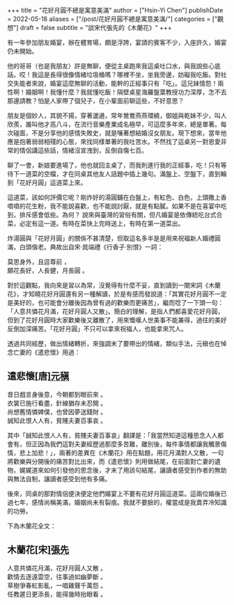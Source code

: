 +++
title = "花好月圓不總是寓意美滿"
author = ["Hsin-Yi Chen"]
publishDate = 2022-05-18
aliases = ["/post/花好月圓不總是寓意美滿/"]
categories = ["觀想"]
draft = false
subtitle = "談宋代張先的《木蘭花》"
+++

有一年參加朋友婚宴，辦在體育場，頗是浮誇，宴請的賓客不少，入座許久，婚宴仍未開始。

他的哥哥（也是我朋友）許是無聊，便從主桌跑來我這桌吐口水，與我說些心底話。哎！我這是長得很像情緒垃圾桶嗎？哪裡不坐，坐我旁邊，妨礙我吃飯。對社交失能者來說，婚宴這麼無聊的活動，能幹的正經事只有「吃」。這兄妹情怨！兩性啊！婚姻啊！我懂什麼？我就懂吃飯！隔壁桌星海羅盤葉教授功力深厚，怎不去那邊請教？怕是人家帶了個兒子，在小輩面前聊這些，不好意思？

朋友是個妙人，其貌不揚，穿著邋遢，常年鶯鶯燕燕環繞，御姐與乾妹不少，叫人欣羨，誰叫他才高八斗，在流行音樂產業成名極早，可這麼多年來，總是單著。每次碰面，不是分享他的感情失敗史，就是嚷著想結婚沒女朋友。現下想來，當年他應是抱著弱弱相殘的心態，來找同樣單著的我吐苦水。不然找了這桌另一對恩愛非常的情侶講這些話，情緒沒宣洩到，反倒自傷七百。

聊了一會，新娘要進場了，他也就回主桌了，而我則進行我的正經事，吃！只有等待下一道菜的空檔，才在同桌其他友人話題中插上幾句。滿盤上、空盤下，直到輪到「花好月圓」這道菜上來。

這道菜，該如何評價它呢？剛炸好的湯圓鋪在白盤上，有紅色、白色，上頭撒上香噴噴的花生粉，我不能說喜歡，也不能說討厭，就是有點膩。如果不是在喜宴中吃到，排斥感會低些。為何？ 說來與臺灣的習俗有關，但凡婚宴是依傳統吃台式合菜，必定有這一道。有時在菜快上完時送上，有時在第一道菜出。

炸湯圓與「花好月圓」的關係不甚清楚，但取這名多半是是用來祝福新人婚禮圓滿，白頭偕老。典故出自宋·晁端禮《行香子·別恨》一詞：

<div class="heti heti--poetry">
<p class="heti-verse heti-x-large">
莫思身外，且逗尊前
<span class="heti-hang">，</span><br>
願花長好，人長健，月長圓
<span class="heti-hang">。</span><br>
</p>
</div>

對於這觀點，我向來是習以為常，沒覺得有什麼不妥，直到讀到一闋宋詞《木蘭花》，才知曉花好月圓還有另一種解讀，於是有感而發說道：「其實花好月圓不一定是美好的，也可能會分離後因為曾有過的歡樂而更痛苦」，繼而唸了一下頭一句：「人意共憐花月滿，花好月圓人又散」。簡白的理解，是指人們都喜愛花好月圓，但到了花好月圓時大家歡樂後又離散了，用來慨嘆人世美事不能兼得，過往的美好反倒加深痛苦。「花好月圓」不只可以拿來祝福人，也能拿來咒人。

透過共同經歷，做出情緒轉折，來強調末了要帶出的情緒，類似手法，元稹也在悼念亡妻的《遣悲懷》用過：

<div class="heti heti--poetry">
<h2>遣悲懷<span class="heti-meta heti-small">[唐]<abbr title="元稹（779年－831年），字微之">元稹</abbr></span></h2>
<p class="heti-verse heti-x-large">
昔日戲言身後意，今朝都到眼前來
<span class="heti-hang">。</span><br>
衣裳已施行看盡，針線猶存未忍開
<span class="heti-hang">。</span><br>
尚想舊情憐婢僕，也曾因夢送錢財
<span class="heti-hang">。</span><br>
誠知此恨人人有，貧賤夫妻百事哀
<span class="heti-hang">。</span><br>
</p>
</div>

其中「誠知此恨人人有，貧賤夫妻百事哀」翻譯是：「我當然知道這種思念人人都會有，但正因為我們這對夫妻經歷過那麼多苦難，離別後，每件事情都讓我觸景傷情，悲上加悲！」，兩著的差異在《木蘭花》用在點題，用花月滿對人又散，一句將歡樂與分開後的痛苦對比出來，而《遣悲懷》則用做結尾，在前面對亡妻的遺物，娓娓道來如何引發他的思念後，才末了用該句結尾，讓讀者感受到作者的無助與無法自制，讓讀者感受到他有多痛。

後來，同桌的那對情侶便決便定他們婚宴上不要有花好月圓這道菜。這兩位婚後已過七年，感情尚稱美滿，婚姻尚未有裂痕。我就不要臉的，權當成是我賣弄冷知識的功勞。

下為木蘭花全文：

<div class="heti--poetry heti--vertical">

<h2>木蘭花<span class="heti-meta heti-small">[宋]<abbr title="張先（990年－1078年），字子野，亦稱張安陸">張先</abbr></span></h2>

<p class="heti-x-large heti-verse">
人意共憐花月滿，花好月圓人又散
<span class="heti-hang">。</span><br>
歡情去逐遠雲空，往事過如幽夢斷
<span class="heti-hang">。</span><br>
草樹爭春紅影亂，一唱雞聲千萬怨
<span class="heti-hang">。</span><br>
任教遲日更添長，能得幾時抬眼看
<span class="heti-hang">。</span><br>
</p>

</div>
